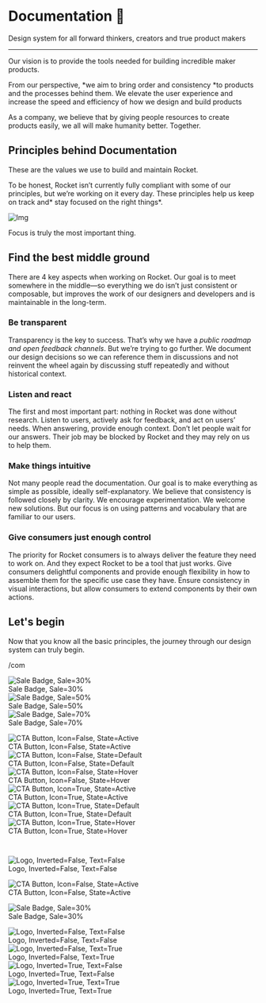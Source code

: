 
# Documentation 🚀

Design system for all forward thinkers, creators and true product makers

---

Our vision is to provide the tools needed for building incredible maker products.

From our perspective, *we aim to bring order and consistency *to products and the processes behind them. We elevate the user experience and increase the speed and efficiency of how we design and build products

As a company, we believe that by giving people resources to create products easily, we all will make humanity better. Together.

## Principles behind Documentation

These are the values we use to build and maintain Rocket.

To be honest, Rocket isn’t currently fully compliant with some of our principles, but we’re working on it every day. These principles help us keep on track and* stay focused on the right things*.

![Img](https://studio-assets.supernova.io/design-systems/14533/9289758a-6300-472a-bbc6-a57098081abf.jpeg)

Focus is truly the most important thing.

## Find the best middle ground

There are 4 key aspects when working on Rocket. Our goal is to meet somewhere in the middle—so everything we do isn’t just consistent or composable, but improves the work of our designers and developers and is maintainable in the long-term.

### Be transparent

Transparency is the key to success. That’s why we have a *public roadmap and open feedback channels*. But we’re trying to go further. We document our design decisions so we can reference them in discussions and not reinvent the wheel again by discussing stuff repeatedly and without historical context.

### Listen and react

The first and most important part: nothing in Rocket was done without research. Listen to users, actively ask for feedback, and act on users’ needs. When answering, provide enough context. Don’t let people wait for our answers. Their job may be blocked by Rocket and they may rely on us to help them.

### Make things intuitive

Not many people read the documentation. Our goal is to make everything as simple as possible, ideally self-explanatory. We believe that consistency is followed closely by clarity. We encourage experimentation. We welcome new solutions. But our focus is on using patterns and vocabulary that are familiar to our users.

### Give consumers just enough control

The priority for Rocket consumers is to always deliver the feature they need to work on. And they expect Rocket to be a tool that just works. Give consumers delightful components and provide enough flexibility in how to assemble them for the specific use case they have. Ensure consistency in visual interactions, but allow consumers to extend components by their own actions.

## Let's begin

Now that you know all the basic principles, the journey through our design system can truly begin.

/com

  
![Sale Badge, Sale=30%](https://studio-assets.supernova.io/design-systems/14533/285043c0-77bd-47fd-af6f-32d1b0054721.png)  
Sale Badge, Sale=30%  
![Sale Badge, Sale=50%](https://studio-assets.supernova.io/design-systems/14533/26f7bb18-d411-4a06-bdf5-d2e90a01fe85.png)  
Sale Badge, Sale=50%  
![Sale Badge, Sale=70%](https://studio-assets.supernova.io/design-systems/14533/a4722d0c-f565-4649-aae7-4bee79a2f074.png)  
Sale Badge, Sale=70%  


  
![CTA Button, Icon=False, State=Active](https://studio-assets.supernova.io/design-systems/14533/971dd7e5-19dc-4216-9654-65c5af31590d.png)  
CTA Button, Icon=False, State=Active  
![CTA Button, Icon=False, State=Default](https://studio-assets.supernova.io/design-systems/14533/7627d385-ed6e-454a-a518-7b3abc4366bb.png)  
CTA Button, Icon=False, State=Default  
![CTA Button, Icon=False, State=Hover](https://studio-assets.supernova.io/design-systems/14533/e4638182-9dd4-4300-a2cf-affb63b0580d.png)  
CTA Button, Icon=False, State=Hover  
![CTA Button, Icon=True, State=Active](https://studio-assets.supernova.io/design-systems/14533/4d0f5663-d08d-4dd8-8591-3e62ad286d43.png)  
CTA Button, Icon=True, State=Active  
![CTA Button, Icon=True, State=Default](https://studio-assets.supernova.io/design-systems/14533/66137bcf-1983-454b-b840-53abc2e76989.png)  
CTA Button, Icon=True, State=Default  
![CTA Button, Icon=True, State=Hover](https://studio-assets.supernova.io/design-systems/14533/5dc77942-c6be-4b8c-9952-c6d0f9549f7f.png)  
CTA Button, Icon=True, State=Hover  


```javascript  
  
```

  
![Logo, Inverted=False, Text=False](https://studio-assets.supernova.io/design-systems/14533/0a7dfe9b-c23e-4714-9e41-786f41857ccc.png)  
Logo, Inverted=False, Text=False  


  
  


  
![CTA Button, Icon=False, State=Active](https://studio-assets.supernova.io/design-systems/14533/971dd7e5-19dc-4216-9654-65c5af31590d.png)  
CTA Button, Icon=False, State=Active  


  
![Sale Badge, Sale=30%](https://studio-assets.supernova.io/design-systems/14533/285043c0-77bd-47fd-af6f-32d1b0054721.png)  
Sale Badge, Sale=30%  


  
![Logo, Inverted=False, Text=False](https://studio-assets.supernova.io/design-systems/14533/0a7dfe9b-c23e-4714-9e41-786f41857ccc.png)  
Logo, Inverted=False, Text=False  
![Logo, Inverted=False, Text=True](https://studio-assets.supernova.io/design-systems/14533/60198419-29a6-4c28-8def-429be8a5554b.png)  
Logo, Inverted=False, Text=True  
![Logo, Inverted=True, Text=False](https://studio-assets.supernova.io/design-systems/14533/8fe4c7a2-26f3-498e-93c0-2b399e93b5f1.png)  
Logo, Inverted=True, Text=False  
![Logo, Inverted=True, Text=True](https://studio-assets.supernova.io/design-systems/14533/cefdf916-e6cc-4e5f-a330-ad37c311fc15.png)  
Logo, Inverted=True, Text=True  

